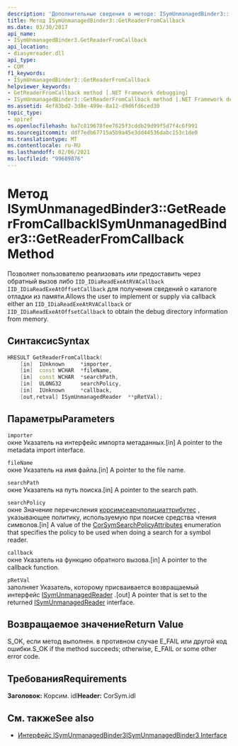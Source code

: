 ```yaml
---
description: 'Дополнительные сведения о методе: ISymUnmanagedBinder3:: Жетреадерфромкаллбакк'
title: Метод ISymUnmanagedBinder3::GetReaderFromCallback
ms.date: 03/30/2017
api_name:
- ISymUnmanagedBinder3.GetReaderFromCallback
api_location:
- diasymreader.dll
api_type:
- COM
f1_keywords:
- ISymUnmanagedBinder3::GetReaderFromCallback
helpviewer_keywords:
- GetReaderFromCallback method [.NET Framework debugging]
- ISymUnmanagedBinder3::GetReaderFromCallback method [.NET Framework debugging]
ms.assetid: 4ef83bd2-3d8e-499e-8a12-d9d6fd6ced30
topic_type:
- apiref
ms.openlocfilehash: ba7c819678fee7625f3cddb29d99f5d7f4c6f991
ms.sourcegitcommit: ddf7edb67715a5b9a45e3dd44536dabc153c1de0
ms.translationtype: MT
ms.contentlocale: ru-RU
ms.lasthandoff: 02/06/2021
ms.locfileid: "99689876"
---
```

# <a name="isymunmanagedbinder3getreaderfromcallback-method"></a><span data-ttu-id="aa233-103">Метод ISymUnmanagedBinder3::GetReaderFromCallback</span><span class="sxs-lookup"><span data-stu-id="aa233-103">ISymUnmanagedBinder3::GetReaderFromCallback Method</span></span>

<span data-ttu-id="aa233-104">Позволяет пользователю реализовать или предоставить через обратный вызов либо `IID_IDiaReadExeAtRVACallback` `IID_IDiaReadExeAtOffsetCallback` для получения сведений о каталоге отладки из памяти.</span><span class="sxs-lookup"><span data-stu-id="aa233-104">Allows the user to implement or supply via callback either an `IID_IDiaReadExeAtRVACallback` or `IID_IDiaReadExeAtOffsetCallback` to obtain the debug directory information from memory.</span></span>  
  
## <a name="syntax"></a><span data-ttu-id="aa233-105">Синтаксис</span><span class="sxs-lookup"><span data-stu-id="aa233-105">Syntax</span></span>  
  
```cpp  
HRESULT GetReaderFromCallback(  
    [in]  IUnknown     *importer,  
    [in]  const WCHAR  *fileName,  
    [in]  const WCHAR  *searchPath,  
    [in]  ULONG32      searchPolicy,  
    [in]  IUnknown     *callback,  
    [out,retval] ISymUnmanagedReader  **pRetVal);  
```  
  
## <a name="parameters"></a><span data-ttu-id="aa233-106">Параметры</span><span class="sxs-lookup"><span data-stu-id="aa233-106">Parameters</span></span>  

 `importer`  
 <span data-ttu-id="aa233-107">окне Указатель на интерфейс импорта метаданных.</span><span class="sxs-lookup"><span data-stu-id="aa233-107">[in] A pointer to the metadata import interface.</span></span>  
  
 `fileName`  
 <span data-ttu-id="aa233-108">окне Указатель на имя файла.</span><span class="sxs-lookup"><span data-stu-id="aa233-108">[in] A pointer to the file name.</span></span>  
  
 `searchPath`  
 <span data-ttu-id="aa233-109">окне Указатель на путь поиска.</span><span class="sxs-lookup"><span data-stu-id="aa233-109">[in] A pointer to the search path.</span></span>  
  
 `searchPolicy`  
 <span data-ttu-id="aa233-110">окне Значение перечисления [корсимсеарчполициаттрибутес](corsymsearchpolicyattributes-enumeration.md) , указывающее политику, используемую при поиске средства чтения символов.</span><span class="sxs-lookup"><span data-stu-id="aa233-110">[in] A value of the [CorSymSearchPolicyAttributes](corsymsearchpolicyattributes-enumeration.md) enumeration that specifies the policy to be used when doing a search for a symbol reader.</span></span>  
  
 `callback`  
 <span data-ttu-id="aa233-111">окне Указатель на функцию обратного вызова.</span><span class="sxs-lookup"><span data-stu-id="aa233-111">[in] A pointer to the callback function.</span></span>  
  
 `pRetVal`  
 <span data-ttu-id="aa233-112">заполняет Указатель, которому присваивается возвращаемый интерфейс [ISymUnmanagedReader](isymunmanagedreader-interface.md) .</span><span class="sxs-lookup"><span data-stu-id="aa233-112">[out] A pointer that is set to the returned [ISymUnmanagedReader](isymunmanagedreader-interface.md) interface.</span></span>  
  
## <a name="return-value"></a><span data-ttu-id="aa233-113">Возвращаемое значение</span><span class="sxs-lookup"><span data-stu-id="aa233-113">Return Value</span></span>  

 <span data-ttu-id="aa233-114">S_OK, если метод выполнен. в противном случае E_FAIL или другой код ошибки.</span><span class="sxs-lookup"><span data-stu-id="aa233-114">S_OK if the method succeeds; otherwise, E_FAIL or some other error code.</span></span>  
  
## <a name="requirements"></a><span data-ttu-id="aa233-115">Требования</span><span class="sxs-lookup"><span data-stu-id="aa233-115">Requirements</span></span>  

 <span data-ttu-id="aa233-116">**Заголовок:** Корсим. idl</span><span class="sxs-lookup"><span data-stu-id="aa233-116">**Header:** CorSym.idl</span></span>  
  
## <a name="see-also"></a><span data-ttu-id="aa233-117">См. также</span><span class="sxs-lookup"><span data-stu-id="aa233-117">See also</span></span>

- [<span data-ttu-id="aa233-118">Интерфейс ISymUnmanagedBinder3</span><span class="sxs-lookup"><span data-stu-id="aa233-118">ISymUnmanagedBinder3 Interface</span></span>](isymunmanagedbinder3-interface.md)

